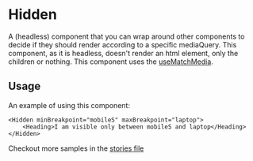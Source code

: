 # Hidden

A (headless) component that you can wrap around other components to decide if they should render according to a specific mediaQuery. This component, as it is headless, doesn't render an html element, only the children or nothing.
This component uses the [useMatchMedia](https://github.com/Amsterdam/amsterdam-styled-components/tree/master/packages/asc-ui/src/utils/hooks/useMatchMedia.ts).

## Usage

An example of using this component:

```
<Hidden minBreakpoint="mobileS" maxBreakpoint="laptop">
    <Heading>I am visible only between mobileS and laptop</Heading>
</Hidden>
```

Checkout more samples in the [stories file](https://github.com/Amsterdam/amsterdam-styled-components/tree/master/packages/asc-ui/src/components/Hidden/Hidden.stories.tsx)
